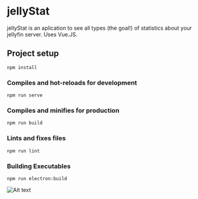 # jellyStat
jellyStat is an aplication to see all types (the goal!) of statistics about your jellyfin server. Uses Vue.JS.

## Project setup
```
npm install
```

### Compiles and hot-reloads for development
```
npm run serve
```

### Compiles and minifies for production
```
npm run build
```

### Lints and fixes files
```
npm run lint
```
### Building Executables
```
npm run electron:build
```
![Alt text](.src/assets/screenshots/home_dark.png?raw=true "Home Page Dark Mode")